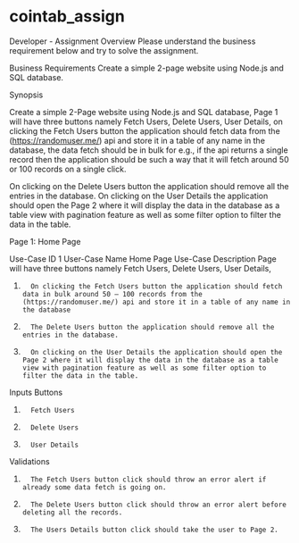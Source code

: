 # cointab_assign
Developer - Assignment 
Overview 
Please understand the business requirement below and try to solve the assignment. 

Business Requirements
Create a simple 2-page website using Node.js and SQL database.

Synopsis

Create a simple 2-Page website using Node.js and SQL database, Page 1 will have three buttons namely Fetch Users, Delete Users, User Details, on clicking the Fetch Users button the application should fetch data from the (https://randomuser.me/) api and store it in a table of any name in the database, the data fetch should be in bulk for e.g., if the api returns a single record then the application should be such a way that it will fetch around 50 or 100 records on a single click. 

On clicking on the Delete Users button the application should remove all the entries in the database. On clicking on the User Details the application should open the Page 2 where it will display the data in the database as a table view with pagination feature as well as some filter option to filter the data in the table.
 
 
 
Page 1: Home Page
 
Use-Case ID
1
User-Case Name
Home Page
Use-Case Description
Page will have three buttons namely Fetch Users, Delete Users, User Details,
 
1.       On clicking the Fetch Users button the application should fetch data in bulk around 50 – 100 records from the (https://randomuser.me/) api and store it in a table of any name in the database

2.       The Delete Users button the application should remove all the entries in the database.
 
3.       On clicking on the User Details the application should open the Page 2 where it will display the data in the database as a table view with pagination feature as well as some filter option to filter the data in the table.
 
Inputs
Buttons
1.       Fetch Users
2.       Delete Users
3.       User Details
Validations
 
1.       The Fetch Users button click should throw an error alert if already some data fetch is going on.
 
2.       The Delete Users button click should throw an error alert before deleting all the records.
 
3.       The Users Details button click should take the user to Page 2.
 
 

